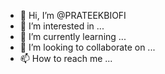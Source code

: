 - 👋 Hi, I’m @PRATEEKBIOFI
- 👀 I’m interested in ...
- 🌱 I’m currently learning ...
- 💞️ I’m looking to collaborate on ...
- 📫 How to reach me ...

<!---
PRATEEKBIOFI/PRATEEKBIOFI is a ✨ special ✨ repository because its `README.md` (this file) appears on your GitHub profile.
You can click the Preview link to take a look at your changes.
--->
